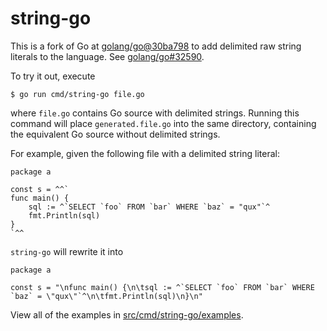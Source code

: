 # string-go

This is a fork of Go at [golang/go@30ba798](https://github.com/golang/go/commit/30ba7980932dfb7ec6660ee929b4e1982256285f) to add
delimited raw string literals to the language. See [golang/go#32590](https://github.com/golang/go/issues/32590).

To try it out, execute
```
$ go run cmd/string-go file.go
```
where `file.go` contains Go source with delimited strings. Running this command
will place `generated.file.go` into the same directory, containing the equivalent
Go source without delimited strings.

For example, given the following file with a delimited string literal:
```
package a

const s = ^^`
func main() {
	sql := ^`SELECT `foo` FROM `bar` WHERE `baz` = "qux"`^
	fmt.Println(sql)
}
`^^
```
`string-go` will rewrite it into
```
package a

const s = "\nfunc main() {\n\tsql := ^`SELECT `foo` FROM `bar` WHERE `baz` = \"qux\"`^\n\tfmt.Println(sql)\n}\n"

```

View all of the examples in [src/cmd/string-go/examples](src/cmd/string-go/examples).